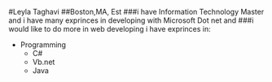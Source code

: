 #Leyla Taghavi
##Boston,MA, Est
###i have Information Technology Master and i have many exprinces in developing with Microsoft Dot net and
###i would like to do more in web developing
i have exprinces in:
* Programming
  * C#
  * Vb.net
  * Java


